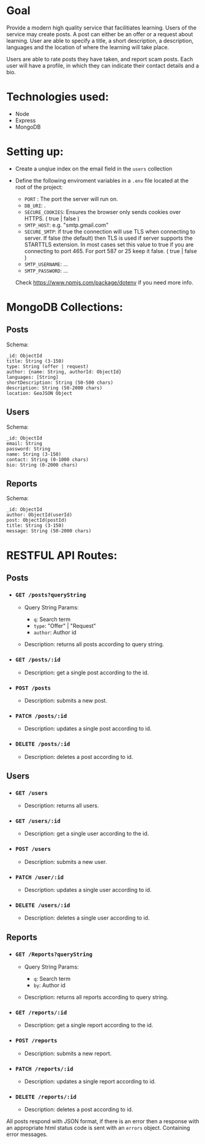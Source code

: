 # Goal
Provide a modern high quality service that facilitiates learning. Users of the service may create posts. A post can either be an offer or a request about learning. User are able to specify a title, a short description, a description, languages and the location of where the learning will take place.

Users are able to rate posts they have taken, and report scam posts. Each user will have a profile, in which they can indicate their contact details and a bio.

# Technologies used:
* Node
* Express
* MongoDB

# Setting up:
* Create a unqiue index on the email field in the `users` collection
* Define the following enviroment variables in a `.env` file located at the root of the project:
  * `PORT` : The port the server will run on.
  * `DB_URI`: .
  * `SECURE_COOKIES`: Ensures the browser only sends cookies over HTTPS. ( true | false )
  * `SMTP_HOST`: e.g. "smtp.gmail.com"
  * `SECURE_SMTP`: if true the connection will use TLS when connecting to server. If false (the default) then TLS is used if server supports the STARTTLS extension. In most cases set this value to true if you are connecting to port 465. For port 587 or 25 keep it false. ( true | false )
  * `SMTP_USERNAME`: ...
  * `SMTP_PASSWORD`: ...
  


  Check https://www.npmjs.com/package/dotenv if you need more info.


# MongoDB Collections:

## Posts

Schema:

```
_id: ObjectId
title: String (3-150)
type: String (offer | request)
author: {name: String, authorId: ObjectId}
languages: [String]
shortDescription: String (50-500 chars)
description: String (50-2000 chars)
location: GeoJSON Object
```
## Users

Schema:

```
_id: ObjectId
email: String
password: String
name: String (3-150)
contact: String (0-1000 chars)
bio: String (0-2000 chars)
```

## Reports

Schema:

```
_id: ObjectId
author: ObjectId(userId)
post: ObjectId(postId)
title: String (3-150)
message: String (50-2000 chars)
```

# RESTFUL API Routes:

## Posts

* ### `GET /posts?queryString` 

    * Query String Params:
        * `q`: Search term
        * `type`: "Offer" | "Request"
        * `author`: Author id

    * Description: returns all posts according to query string.

* ### `GET /posts/:id`

    * Description: get a single post according to the id.


* ### `POST /posts`

    * Description: submits a new post.

* ### `PATCH /posts/:id`

    * Description: updates a single post according to id.

* ### `DELETE /posts/:id` 

    * Description: deletes a post according to id.

## Users

* ### `GET /users` 

    * Description: returns all users.

* ### `GET /users/:id`

    * Description: get a single user according to the id.


* ### `POST /users`

    * Description: submits a new user.

* ### `PATCH /user/:id`

    * Description: updates a single user according to id.

* ### `DELETE /users/:id` 

    * Description: deletes a single user according to id.

## Reports

* ### `GET /Reports?queryString` 

    * Query String Params:
        * `q`: Search term
        * `by`: Author id

    * Description: returns all reports according to query string.

* ### `GET /reports/:id`

    * Description: get a single report according to the id.


* ### `POST /reports`

    * Description: submits a new report.

* ### `PATCH /reports/:id`

    * Description: updates a single report according to id.

* ### `DELETE /reports/:id` 

    * Description: deletes a post according to id.

All posts respond with JSON format, if there is an error then a response with an appropriate html status code is sent with an `errors` object. Containing error messages.
